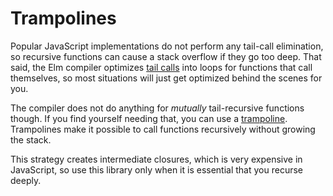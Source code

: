 # Trampolines

Popular JavaScript implementations do not perform any tail-call elimination, so recursive functions can cause a stack overflow if they go too deep. That said, the Elm compiler optimizes [tail calls](https://en.wikipedia.org/wiki/Tail_call) into loops for functions that call themselves, so most situations will just get optimized behind the scenes for you.

The compiler does not do anything for *mutually* tail-recursive functions though. If you find yourself needing that, you can use a [trampoline](http://en.wikipedia.org/wiki/Tail-recursive_function#Through_trampolining). Trampolines make it possible to call functions recursively without growing the stack.

This strategy creates intermediate closures, which is very expensive in JavaScript, so use this library only when it is essential that you recurse deeply.
